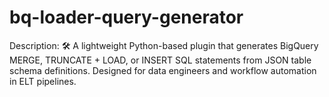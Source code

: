 # bq-loader-query-generator
Description: 🛠️ A lightweight Python-based plugin that generates BigQuery MERGE, TRUNCATE + LOAD, or INSERT SQL statements from JSON table schema definitions. Designed for data engineers and workflow automation in ELT pipelines.
